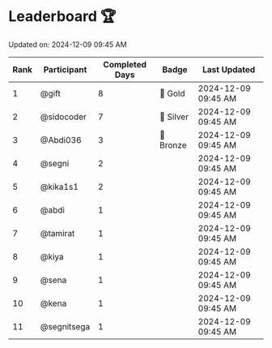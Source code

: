 # Leaderboard 🏆

Updated on: 2024-12-09 09:45 AM

| Rank | Participant       | Completed Days | Badge      | Last Updated         |
|------|-------------------|----------------|------------|----------------------|
| 1    | @gift             | 8              | 🏅 Gold     | 2024-12-09 09:45 AM |
| 2    | @sidocoder        | 7              | 🥈 Silver   | 2024-12-09 09:45 AM |
| 3    | @Abdi036          | 3              | 🥉 Bronze   | 2024-12-09 09:45 AM |
| 4    | @segni            | 2              |            | 2024-12-09 09:45 AM |
| 5    | @kika1s1          | 2              |            | 2024-12-09 09:45 AM |
| 6    | @abdi             | 1              |            | 2024-12-09 09:45 AM |
| 7    | @tamirat          | 1              |            | 2024-12-09 09:45 AM |
| 8    | @kiya             | 1              |            | 2024-12-09 09:45 AM |
| 9    | @sena             | 1              |            | 2024-12-09 09:45 AM |
| 10   | @kena             | 1              |            | 2024-12-09 09:45 AM |
| 11   | @segnitsega       | 1              |            | 2024-12-09 09:45 AM |
